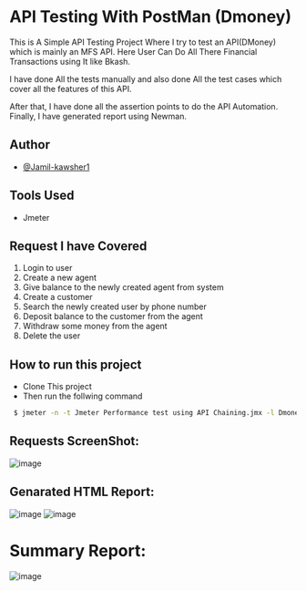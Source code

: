 #  API Testing With PostMan (Dmoney)

This is A Simple API Testing Project Where I try to test an API(DMoney) which is mainly an MFS API.
Here User Can Do All There Financial Transactions using It like Bkash.

I have done All the tests manually and also done All the test cases which cover all the features of this API.

After that, I have done all the assertion points to do the API Automation.
Finally, I have generated report using Newman.


## Author

- [@Jamil-kawsher1](https://www.github.com/Jamil-kawsher1)

## Tools Used
- Jmeter

## Request I have Covered

1. Login to user
2. Create a new agent
3. Give balance to the newly created agent from system
4. Create a customer
5. Search the newly created user by phone number
6. Deposit balance to the customer from the agent
7. Withdraw some money from the agent
8. Delete the user

## How to run this project

- Clone This project
- Then run the follwing command 

```bash
 $ jmeter -n -t Jmeter Performance test using API Chaining.jmx -l Dmoney-Load-Test.csv -e -o Reports
```




## Requests ScreenShot:
![image](https://user-images.githubusercontent.com/42008531/215797249-68846705-e712-4ca7-8d61-c008d0567b65.png)


## Genarated HTML Report:
![image](https://user-images.githubusercontent.com/42008531/215797749-308c1b5c-7ceb-4a6e-a4c4-24fcfb55c692.png)
![image](https://user-images.githubusercontent.com/42008531/215797920-9099178b-0278-46e0-9439-aec27aef7174.png)

# Summary Report:
![image](https://user-images.githubusercontent.com/42008531/215798969-059fbaf0-56b2-4514-abab-393e0824bb22.png)







